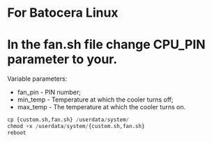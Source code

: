 # For Batocera Linux


# In the fan.sh file change CPU_PIN parameter to your.

Variable parameters:
- fan_pin - PIN number;
- min_temp - Temperature at which the cooler turns off;
- max_temp - The temperature at which the cooler turns on.


```python
cp {custom.sh,fan.sh} /userdata/system/
chmod +x /userdata/system/{custom.sh,fan.sh}
reboot
```

